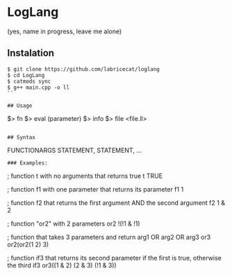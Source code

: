 # LogLang
(yes, name in progress, leave me alone)

## Instalation
```
$ git clone https://github.com/labricecat/loglang
$ cd LogLang
$ catmods sync
$ g++ main.cpp -o ll
``

## Usage
```
$> fn <function definition>
$> eval <function>(parameter)
$> info <function>
$> file <file.ll>
```

## Syntax
```
FUNCTIONARGS STATEMENT, STATEMENT, ...
```
### Examples:
```
; function t with no arguments that returns true
t TRUE

; function f1 with one parameter that returns its parameter
f1 1

; function f2 that returns the first argument AND the second argument
f2 1 & 2

; function "or2" with 2 parameters
or2 !(!1 & !1)

; function that takes 3 parameters and return arg1 OR arg2 OR arg3
or3 or2(or2(1 2) 3)

; function if3 that returns its second parameter if the first is true, otherwise the third
if3 or3((1 & 2) (2 & 3) (!1 & 3))
```